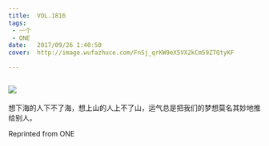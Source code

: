 ```yaml
---
title:	VOL.1816
tags:
 - 一个
 - ONE
date:	2017/09/26 1:40:50
cover:	http://image.wufazhuce.com/FnSj_qrKW9eX5VX2kCm59ZTQtyKF

---
```

![](http://image.wufazhuce.com/FnSj_qrKW9eX5VX2kCm59ZTQtyKF)
---

想下海的人下不了海，想上山的人上不了山，运气总是把我们的梦想莫名其妙地推给别人。
 
Reprinted from ONE
